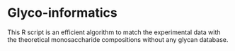 # Glyco-informatics
This R script is an efficient algorithm to match the experimental data with the theoretical monosaccharide compositions without any glycan database.
